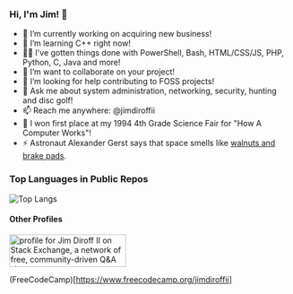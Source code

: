 ### Hi, I'm Jim! 👋
- 🔭 I’m currently working on acquiring new business!
- 🌱 I’m learning C++ right now!
- 🧑‍💻 I've gotten things done with PowerShell, Bash, HTML/CSS/JS, PHP, Python, C, Java and more!
- 👯 I’m want to collaborate on your project!
- 🤔 I’m looking for help contributing to FOSS projects!
- 💬 Ask me about system administration, networking, security, hunting and disc golf!
- 📫 Reach me anywhere: @jimdiroffii
- 🥇 I won first place at my 1994 4th Grade Science Fair for "How A Computer Works"!
- ⚡ Astronaut Alexander Gerst says that space smells like [walnuts and brake pads](https://x.com/Astro_Alex/status/499938356516880384?s=20).

### Top Languages in Public Repos
 ![Top Langs](https://github-readme-stats.vercel.app/api/top-langs/?username=jimdiroffii&layout=compact)

#### Other Profiles
<a href="https://stackexchange.com/users/10995212"><img src="https://stackexchange.com/users/flair/10995212.png" width="208" height="58" alt="profile for Jim Diroff II on Stack Exchange, a network of free, community-driven Q&amp;A sites" title="profile for Jim Diroff II on Stack Exchange, a network of free, community-driven Q&amp;A sites"></a>

(FreeCodeCamp)[https://www.freecodecamp.org/jimdiroffii]
